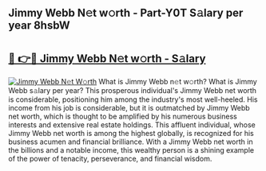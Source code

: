 ## Jimmy Webb N𝚎t w𝚘rth - Part-Y0T S𝚊lary per year 8hsbW

# <h2><a href="http://gc4ekpv.nevu.top/?p=Jimmy+Webb">🔗 👉🔴 Jimmy Webb N𝚎t w𝚘rth - S𝚊lary</a></h2>

[![Jimmy Webb N𝚎t W𝚘rth](https://i.imgur.com/Oavwk0R.jpeg)](http://gc4ekpv.nevu.top/?p=Jimmy+Webb)
What is Jimmy Webb n𝚎t w𝚘rth? What is Jimmy Webb s𝚊lary per year?
This prosperous individual's Jimmy Webb net worth is considerable, positioning him among the industry's most well-heeled. His income from his job is considerable, but it is outmatched by Jimmy Webb net worth, which is thought to be amplified by his numerous business interests and extensive real estate holdings. This affluent individual, whose Jimmy Webb net worth is among the highest globally, is recognized for his business acumen and financial brilliance. With a Jimmy Webb net worth in the billions and a notable income, this wealthy person is a shining example of the power of tenacity, perseverance, and financial wisdom.
